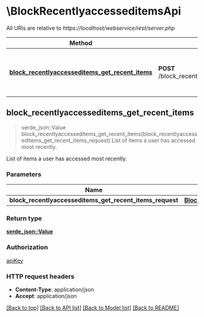 # \BlockRecentlyaccesseditemsApi

All URIs are relative to *https://localhost/webservice/rest/server.php*

Method | HTTP request | Description
------------- | ------------- | -------------
[**block_recentlyaccesseditems_get_recent_items**](BlockRecentlyaccesseditemsApi.md#block_recentlyaccesseditems_get_recent_items) | **POST** /block_recentlyaccesseditems_get_recent_items | List of items a user has accessed most recently.



## block_recentlyaccesseditems_get_recent_items

> serde_json::Value block_recentlyaccesseditems_get_recent_items(block_recentlyaccesseditems_get_recent_items_request)
List of items a user has accessed most recently.

List of items a user has accessed most recently.

### Parameters


Name | Type | Description  | Required | Notes
------------- | ------------- | ------------- | ------------- | -------------
**block_recentlyaccesseditems_get_recent_items_request** | [**BlockRecentlyaccesseditemsGetRecentItemsRequest**](BlockRecentlyaccesseditemsGetRecentItemsRequest.md) |  | [required] |

### Return type

[**serde_json::Value**](serde_json::Value.md)

### Authorization

[apiKey](../README.md#apiKey)

### HTTP request headers

- **Content-Type**: application/json
- **Accept**: application/json

[[Back to top]](#) [[Back to API list]](../README.md#documentation-for-api-endpoints) [[Back to Model list]](../README.md#documentation-for-models) [[Back to README]](../README.md)

